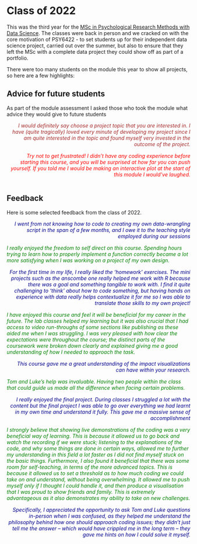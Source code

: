 # Class of 2022

This was the third year for the [MSc in Psychological Research Methods with Data Science](https://www.sheffield.ac.uk/postgraduate/taught/courses/2022/psychological-research-methods-data-science-msc). The classes were back in person and we cracked on with the core motivation of PSY6422 - to set students up for their independent data science project, carried out over the summer, but also to ensure that they left the MSc with a complete data project they could show off as part of a portfolio.

There were too many students on the module this year to show all projects, so here are a few highlights:


## Advice for future students

<style>
  .alpha {
  text-align: right;
  color: darkblue;
  font-style: italic;
  padding-bottom: 15px;
  }
  .beta {
  text-align: left;
  color: green;
  font-style: italic;
  padding-bottom: 15px;
  }
  .gamma {
  text-align: right;
  color: brown;
  font-style: italic;
  padding-bottom: 15px;
  }
  .delta {
  text-align: right;
  color: red;
  font-style: italic;
  padding-bottom: 15px;
  }
</style>

As part of the module assessment I asked those who took the module what advice they would give to future students

<div class="gamma">I would definitely say choose a project topic that you are interested in. I have (quite tragically) loved every minute of developing my project since I am quite interested in the topic and found myself very invested in the outcome of the project.</div>

<div class="delta">Try not to get frustrated! I didn’t have any coding experience before starting this course, and you will be surprised at how far you can push yourself. If you told me I would be making an interactive plot at the start of this module I would’ve laughed.</div>

## Feedback

Here is some selected feedback from the class of 2022.

<div class="alpha">I went from not knowing how to code to creating my own data-wrangling script in the span of a few months, and I owe it to the teaching style employed during our sessions</div>

<div class="beta">I really enjoyed the freedom to self direct on this course. Spending hours trying to learn how to properly implement a function correctly became a lot more satisfying when I was working on a project of my own design.</div>

<div class="alpha">For the first time in my life, I really liked the ‘homework’ exercises. The mini projects such as the anscombe one really helped me work with R because there was a goal and something tangible to work with. I find it quite challenging to ‘think’ about how to code something, but having hands on experience with data really helps contextualize it for me so I was able to translate those skills to my own project!</div>

<div class="beta">I have enjoyed this course and feel it will be beneficial for my career in the future. The lab classes helped my learning but it was also crucial that I had access to video run-throughs of some sections like publishing as these aided me when I was struggling. I was very pleased with how clear the expectations were throughout the course; the distinct parts of the coursework were broken down clearly and explained giving me a good understanding of how I needed to approach the task.</div>

<div class="alpha">This course gave me a great understanding of the impact visualizations can have within your research.</div>

<div class="beta">Tom and Luke’s help was invaluable. Having two people within the class that could guide us made all the difference when facing certain problems.
</div>

<div class="alpha">I really enjoyed the final project. During classes I struggled a lot with the content but the final project I was able to go over everything we had learnt in my own time and understand it fully. This gave me a massive sense of accomplishment
</div>

<div class="beta">I strongly believe that showing live demonstrations of the coding was a very beneficial way of learning. This is because it allowed us to go back and watch the recording if we were stuck; listening to the explanations of the code, and why some things are done in certain ways, allowed me to further my understanding in this field a lot faster as I did not find myself stuck on the basic things. Furthermore, I also found it beneficial that there was some room for self-teaching, in terms of the more advanced topics. This is because it allowed us to set a threshold as to how much coding we could take on and understand, without being overwhelming. It allowed me to push myself only if I thought I could handle it, and then produce a visualisation that I was proud to show friends and family. This is extremely advantageous as it also demonstrates my ability to take on new challenges.</div>

<div class="alpha">Specifically, I appreciated the opportunity to ask Tom and Luke questions in-person when I was confused, as they helped me understand the philosophy behind how one should approach coding issues; they didn’t just tell me the answer – which would have crippled me in the long term – they gave me hints on how I could solve it myself.</div>

